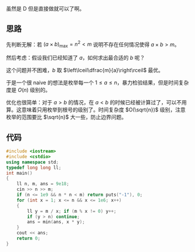 虽然是 D 但是直接做就可以了啊。

## 思路

先判断无解：若 $(a \times b)_{\max} = n^2 < m$ 说明不存在任何情况使得 $a \times b > m$。

然后考虑：假设我们已经知道了 $a$，如何求出最合适的 $b$ 呢？

这个问题并不困难，$b$ 取 $\left\lceil\dfrac{m}{a}\right\rceil$ 最优。

于是一个很 naive 的想法是枚举每一个 $1 \le a \le n$，暴力检验结果，但是时间复杂度是 $O(n)$ 级别的。

优化也很简单：对于 $a > b$ 的情况，在 $a < b$ 的时候已经被计算过了，可以不用算。这意味着只用枚举到根号的级别了。时间复杂度 $O(\sqrt{n})$ 级别，注意枚举的范围要比 $\sqrt{n}$ 大一些，防止边界问题。

## 代码

```cpp
#include <iostream>
#include <cstdio>
using namespace std;
typedef long long ll;
int main()
{
	ll n, m, ans = 9e18;
	cin >> n >> m;
	if (n <= 1e9 && n * n < m) return puts("-1"), 0;
	for (int x = 1; x <= n && x <= 1e6; x++)
	{
		ll y = m / x; if (m % x != 0) y++;
		if (y > n) continue;
		ans = min(ans, x * y);
	}
	cout << ans;
	return 0;
}
```